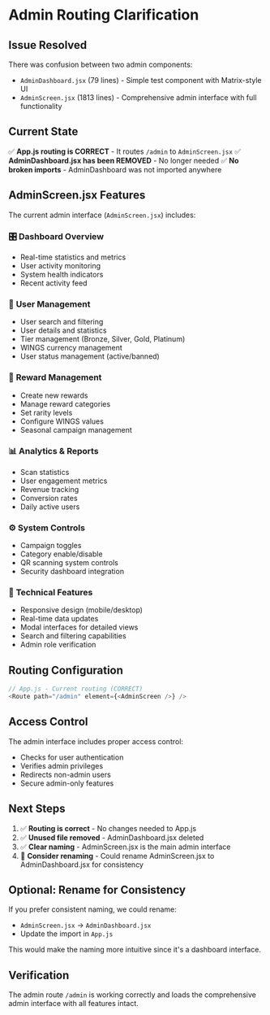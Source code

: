 # Admin Routing Clarification

## Issue Resolved

There was confusion between two admin components:
- `AdminDashboard.jsx` (79 lines) - Simple test component with Matrix-style UI
- `AdminScreen.jsx` (1813 lines) - Comprehensive admin interface with full functionality

## Current State

✅ **App.js routing is CORRECT** - It routes `/admin` to `AdminScreen.jsx`
✅ **AdminDashboard.jsx has been REMOVED** - No longer needed
✅ **No broken imports** - AdminDashboard was not imported anywhere

## AdminScreen.jsx Features

The current admin interface (`AdminScreen.jsx`) includes:

### 🎛️ **Dashboard Overview**
- Real-time statistics and metrics
- User activity monitoring
- System health indicators
- Recent activity feed

### 👥 **User Management**
- User search and filtering
- User details and statistics
- Tier management (Bronze, Silver, Gold, Platinum)
- WINGS currency management
- User status management (active/banned)

### 🎁 **Reward Management**
- Create new rewards
- Manage reward categories
- Set rarity levels
- Configure WINGS values
- Seasonal campaign management

### 📊 **Analytics & Reports**
- Scan statistics
- User engagement metrics
- Revenue tracking
- Conversion rates
- Daily active users

### ⚙️ **System Controls**
- Campaign toggles
- Category enable/disable
- QR scanning system controls
- Security dashboard integration

### 🔧 **Technical Features**
- Responsive design (mobile/desktop)
- Real-time data updates
- Modal interfaces for detailed views
- Search and filtering capabilities
- Admin role verification

## Routing Configuration

```javascript
// App.js - Current routing (CORRECT)
<Route path="/admin" element={<AdminScreen />} />
```

## Access Control

The admin interface includes proper access control:
- Checks for user authentication
- Verifies admin privileges
- Redirects non-admin users
- Secure admin-only features

## Next Steps

1. ✅ **Routing is correct** - No changes needed to App.js
2. ✅ **Unused file removed** - AdminDashboard.jsx deleted
3. ✅ **Clear naming** - AdminScreen.jsx is the main admin interface
4. 🔄 **Consider renaming** - Could rename AdminScreen.jsx to AdminDashboard.jsx for consistency

## Optional: Rename for Consistency

If you prefer consistent naming, we could rename:
- `AdminScreen.jsx` → `AdminDashboard.jsx`
- Update the import in `App.js`

This would make the naming more intuitive since it's a dashboard interface.

## Verification

The admin route `/admin` is working correctly and loads the comprehensive admin interface with all features intact. 